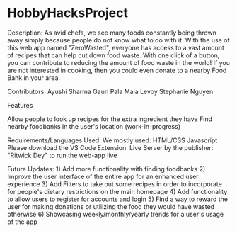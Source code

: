 # HobbyHacksProject
Description: 
As avid chefs, we see many foods constantly being thrown away simply because people do not know what to do with it. With the use of this web app named "ZeroWasted", everyone has access to a vast amount of recipes that can help cut down food waste. With one click of a button, you can contribute to reducing the amount of food waste in the world! If you are not interested in cooking, then you could even donate to a nearby Food Bank in your area. 

Contributors: 
    Ayushi Sharma
    Gauri Pala
    Maia Levoy
    Stephanie Nguyen

Features

Allow people to look up recipes for the extra ingredient they have 
Find nearby foodbanks in the user's location (work-in-progress)

Requirements/Languages Used: 
We mostly used: 
    HTML/CSS
    Javascript
Please download the VS Code Extension: Live Server by the publisher: "Ritwick Dey" to run the web-app live 


Future Updates: 
    1) Add more functionality with finding foodbanks
    2) Improve the user interface of the entire app for an enhanced user experience 
    3) Add Filters to take out some recipes in order to incorporate for people's dietary restrictions on the main homepage 
    4) Add functionality to allow users to register for accounts and login
    5) Find a way to reward the user for making donations or utilizing the food they would have wasted otherwise 
    6) Showcasing weekly/monthly/yearly trends for a user's usage of the app



